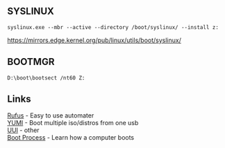 ## SYSLINUX
    syslinux.exe --mbr --active --directory /boot/syslinux/ --install z:
    
https://mirrors.edge.kernel.org/pub/linux/utils/boot/syslinux/
    
## BOOTMGR
    D:\boot\bootsect /nt60 Z:
    
## Links
[Rufus](https://rufus.ie/) - Easy to use automater  
[YUMI](https://www.pendrivelinux.com/yumi-multiboot-usb-creator/) - Boot multiple iso/distros from one usb  
[UUI](https://www.pendrivelinux.com/universal-usb-installer-easy-as-1-2-3/) - other  
[Boot Process](https://neosmart.net/wiki/mbr-boot-process/) - Learn how a computer boots


